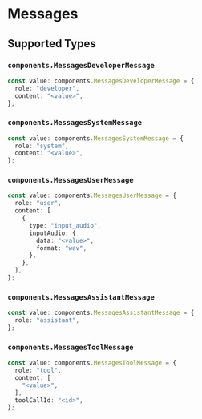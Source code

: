 # Messages


## Supported Types

### `components.MessagesDeveloperMessage`

```typescript
const value: components.MessagesDeveloperMessage = {
  role: "developer",
  content: "<value>",
};
```

### `components.MessagesSystemMessage`

```typescript
const value: components.MessagesSystemMessage = {
  role: "system",
  content: "<value>",
};
```

### `components.MessagesUserMessage`

```typescript
const value: components.MessagesUserMessage = {
  role: "user",
  content: [
    {
      type: "input_audio",
      inputAudio: {
        data: "<value>",
        format: "wav",
      },
    },
  ],
};
```

### `components.MessagesAssistantMessage`

```typescript
const value: components.MessagesAssistantMessage = {
  role: "assistant",
};
```

### `components.MessagesToolMessage`

```typescript
const value: components.MessagesToolMessage = {
  role: "tool",
  content: [
    "<value>",
  ],
  toolCallId: "<id>",
};
```

